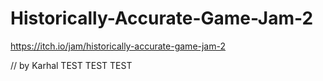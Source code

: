# Historically-Accurate-Game-Jam-2
https://itch.io/jam/historically-accurate-game-jam-2

// by Karhal
TEST TEST TEST

